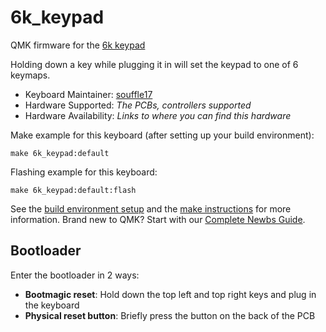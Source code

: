 # 6k_keypad

QMK firmware for the [6k keypad](https://github.com/souffle17/6k-keypad)

Holding down a key while plugging it in will set the keypad to one of 6 keymaps.

* Keyboard Maintainer: [souffle17](https://github.com/souffle17)
* Hardware Supported: *The PCBs, controllers supported*
* Hardware Availability: *Links to where you can find this hardware*

Make example for this keyboard (after setting up your build environment):

    make 6k_keypad:default

Flashing example for this keyboard:

    make 6k_keypad:default:flash

See the [build environment setup](https://docs.qmk.fm/#/getting_started_build_tools) and the [make instructions](https://docs.qmk.fm/#/getting_started_make_guide) for more information. Brand new to QMK? Start with our [Complete Newbs Guide](https://docs.qmk.fm/#/newbs).

## Bootloader

Enter the bootloader in 2 ways:

* **Bootmagic reset**: Hold down the top left and top right keys and plug in the keyboard
* **Physical reset button**: Briefly press the button on the back of the PCB
